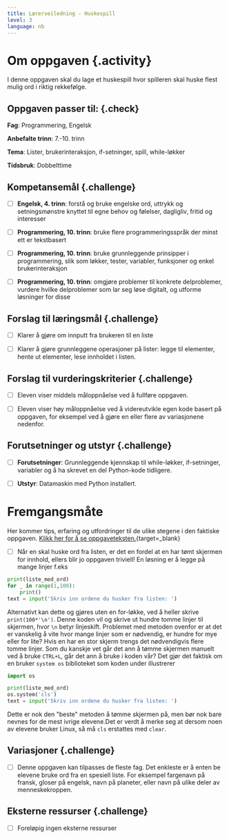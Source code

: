 ```yaml
---
title: Lærerveiledning - Huskespill
level: 3
language: nb
---
```



# Om oppgaven {.activity}

I denne oppgaven skal du lage et huskespill hvor spilleren skal huske flest
mulig ord i riktig rekkefølge.

## Oppgaven passer til: {.check}

 __Fag__: Programmering, Engelsk

 __Anbefalte trinn__: 7.-10. trinn

 __Tema__: Lister, brukerinteraksjon, if-setninger, spill, while-løkker

 __Tidsbruk__: Dobbelttime

## Kompetansemål {.challenge}

- [ ] __Engelsk, 4. trinn__: forstå og bruke engelske ord, uttrykk og
      setningsmønstre knyttet til egne behov og følelser, dagligliv, fritid og
      interesser

- [ ] __Programmering, 10. trinn__: bruke flere programmeringsspråk der minst
      ett er tekstbasert

- [ ] __Programmering, 10. trinn__: bruke grunnleggende prinsipper i
      programmering, slik som løkker, tester, variabler, funksjoner og enkel
      brukerinteraksjon

- [ ] __Programmering, 10. trinn__: omgjøre problemer til konkrete delproblemer,
      vurdere hvilke delproblemer som lar seg løse digitalt, og utforme
      løsninger for disse

## Forslag til læringsmål {.challenge}

- [ ] Klarer å gjøre om innputt fra brukeren til en liste

- [ ] Klarer å gjøre grunnleggene operasjoner på lister: legge til elementer,
      hente ut elementer, lese innholdet i listen.

## Forslag til vurderingskriterier {.challenge}

- [ ] Eleven viser middels måloppnåelse ved å fullføre oppgaven.

- [ ] Eleven viser høy måloppnåelse ved å videreutvikle egen kode basert på
      oppgaven, for eksempel ved å gjøre en eller flere av variasjonene
      nedenfor.

## Forutsetninger og utstyr {.challenge}

- [ ]  __Forutsetninger__: Grunnleggende kjennskap til while-løkker,
       if-setninger, variabler og å ha skrevet en del Python-kode tidligere.

- [ ]  __Utstyr__: Datamaskin med Python installert.


# Fremgangsmåte

Her kommer tips, erfaring og utfordringer til de ulike stegene i den faktiske
oppgaven. [Klikk her for å se oppgaveteksten.](../huskespill/huskespill.html){target=_blank}

- [ ] Når en skal huske ord fra listen, er det en fordel at en har tømt skjermen
      for innhold, ellers blir jo oppgaven triviell! En løsning er å legge på
      mange linjer f.eks

```python
print(liste_med_ord)
for _ in range(1,100):
    print()
text = input('Skriv inn ordene du husker fra listen: ')
```

Alternativt kan dette og gjøres uten en for-løkke, ved å heller skrive
`print(100*'\n')`. Denne koden vil og skrive ut hundre tomme linjer til
skjermen, hvor `\n` betyr linjeskift. Problemet med metoden ovenfor er at det er
vanskelig å vite hvor mange linjer som er nødvendig, er hundre for mye eller for
lite? Hvis en har en stor skjerm trengs det nødvendigvis flere tomme linjer. Som
du kanskje vet går det ann å tømme skjermen manuelt ved å bruke `CTRL+L`, går
det ann å bruke i koden vår? Det gjør det faktisk om en bruker `system os`
biblioteket som koden under illustrerer

```python
import os

print(liste_med_ord)
os.system('cls')
text = input('Skriv inn ordene du husker fra listen: ')
```

Dette er nok den "beste" metoden å tømme skjermen på, men bør nok bare nevnes
for de mest ivrige elevene.Det er verdt å merke seg at dersom noen av elevene
bruker Linux, så må `cls` erstattes med `clear`.

## Variasjoner {.challenge}

- [ ] Denne oppgaven kan tilpasses de fleste fag. Det enkleste er å enten be
      elevene bruke ord fra en spesiell liste. For eksempel fargenavn på fransk,
      gloser på engelsk, navn på planeter, eller navn på ulike deler av
      menneskekroppen.

## Eksterne ressurser {.challenge}

- [ ] Foreløpig ingen eksterne ressurser 
